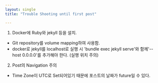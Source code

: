 ```yaml
---
layout: single
title: "Trouble Shooting until first post"

---
```


1. Docker에 Ruby와 jekyll 등을 설치.
 - Git repository를 volume mapping하여 사용함.
 - docker로 jekyll를 localhost로 실행 시 'bundle exec jekyll serve'와 함께'--host 0.0.0.0'를 추가해야 한다.
 (실행 위치 주의)


2. Post의 Navigation 주의
 


* Time Zone이 UTC로 Set되어있기 때문에 포스트의 날짜가 future일 수 있다.
